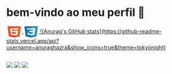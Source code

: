 # bem-vindo ao meu perfil 🍪

 <div>
   <a href="https://github.com/mariaonuki">
 <img align="center" alt="Rafa-HTML" height="30" width="40" src="https://raw.githubusercontent.com/devicons/devicon/master/icons/html5/html5-original.svg">
 <img align="center" alt="Rafa-CSS" height="30" width="40" src="https://raw.githubusercontent.com/devicons/devicon/master/icons/css3/css3-original.svg">
 ![Anurag's GitHub stats](https://github-readme-stats.vercel.app/api?username=anuraghazra&show_icons=true&theme=tokyonight)
    <div>
  
  ##
  
  <div>
     <a href="https://www.youtube.com/channel/UCLVvyLBVt4fc0zfRpXRqDuA" target="_blank"><img src="https://img.shields.io/badge/YouTube-FF0000?style=for-the-badge&logo=youtube&logoColor=white" target="_blank"></a>
    	<a href="https://www.twitch.tv/marimanchester" target="_blank"><img src="https://img.shields.io/badge/Twitch-9146FF?style=for-the-badge&logo=twitch&logoColor=white" target="_blank"></a>
     <a href = "mailto:maria.onuki@escola.pr.gov.br"><img src="https://img.shields.io/badge/-Gmail-%23333?style=for-the-badge&logo=gmail&logoColor=white" target="_blank"></a>
  </div>
     

